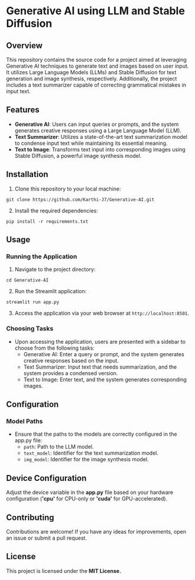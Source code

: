 # Generative AI using LLM and Stable Diffusion

## Overview
This repository contains the source code for a project aimed at leveraging Generative AI techniques to generate text and images based on user input. It utilizes Large Language Models (LLMs) and Stable Diffusion for text generation and image synthesis, respectively. Additionally, the project includes a text summarizer capable of correcting grammatical mistakes in input text.

## Features
- **Generative AI**: Users can input queries or prompts, and the system generates creative responses using a Large Language Model (LLM).
- **Text Summarizer**: Utilizes a state-of-the-art text summarization model to condense input text while maintaining its essential meaning.
- **Text to Image**: Transforms text input into corresponding images using Stable Diffusion, a powerful image synthesis model.

## Installation
1. Clone this repository to your local machine:
```commandline
git clone https://github.com/Karthi-J7/Generative-AI.git
```
2. Install the required dependencies:
```commandline
pip install -r requirements.txt
```

## Usage
### Running the Application
1. Navigate to the project directory:
```commandline
cd Generative-AI
```
2. Run the Streamlit application:
```commandline
streamlit run app.py
```
3. Access the application via your web browser at `http://localhost:8501`.

### Choosing Tasks
- Upon accessing the application, users are presented with a sidebar to choose from the following tasks:
    - Generative AI: Enter a query or prompt, and the system generates creative responses based on the input.
    - Text Summarizer: Input text that needs summarization, and the system provides a condensed version.
    - Text to Image: Enter text, and the system generates corresponding images.

## Configuration
### Model Paths
- Ensure that the paths to the models are correctly configured in the app.py file:
    - `path`: Path to the LLM model.
    - `text_model`: Identifier for the text summarization model.
    - `img_model`: Identifier for the image synthesis model.
## Device Configuration
Adjust the device variable in the **app.py** file based on your hardware configuration (**'cpu'** for CPU-only or **'cuda'** for GPU-accelerated).

## Contributing
Contributions are welcome! If you have any ideas for improvements, open an issue or submit a pull request.

## License
This project is licensed under the **MIT License.**
